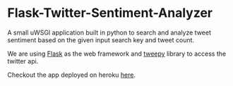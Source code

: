 # Flask-Twitter-Sentiment-Analyzer

A small uWSGI application built in python to search and analyze tweet sentiment based on the given input search key and tweet count.

We are using [Flask](http://flask.pocoo.org/) as the web framework and [tweepy](http://docs.tweepy.org/en/v3.5.0/api.html) library to access the twitter api.

Checkout the app deployed on heroku [here](https://rishid-twitter-app.herokuapp.com/).
